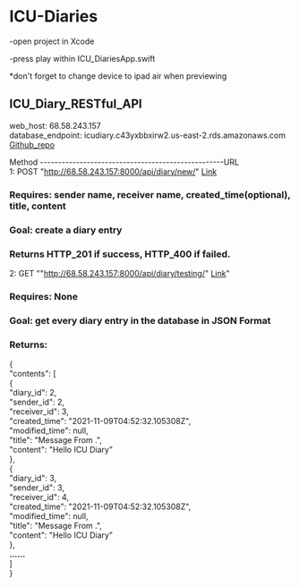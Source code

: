# ICU-Diaries

-open project in Xcode


-press play within ICU_DiariesApp.swift

*don't forget to change device to ipad air when previewing


## **ICU_Diary_RESTful_API**  
web_host: 68.58.243.157  
database_endpoint: icudiary.c43yxbbxirw2.us-east-2.rds.amazonaws.com  
[Github_repo](https://github.com/slingjun/ICU_Diary_REST_Services)  

Method ---------------------------------------------------URL  
1: POST                  "http://68.58.243.157:8000/api/diary/new/"  [Link](http://68.58.243.157:8000/api/diary/new/)  
### Requires: sender name, receiver name, created_time(optional), title, content  
### Goal: create a diary entry  
### Returns HTTP_201 if success, HTTP_400 if failed.
  
2: GET                   ""http://68.58.243.157:8000/api/diary/testing/" [Link](http://68.58.243.157:8000/api/diary/testing/)"  
### Requires: None  
### Goal: get every diary entry in the database in **JSON Format**  
### Returns:   
{  
    "contents": [  
        {  
            "diary_id": 2,  
            "sender_id": 2,  
            "receiver_id": 3,  
            "created_time": "2021-11-09T04:52:32.105308Z",  
            "modified_time": null,  
            "title": "Message From .",  
            "content": "Hello ICU Diary"  
        },  
        {  
            "diary_id": 3,  
            "sender_id": 3,  
            "receiver_id": 4,  
            "created_time": "2021-11-09T04:52:32.105308Z",  
            "modified_time": null,  
            "title": "Message From .",  
            "content": "Hello ICU Diary"  
        },  
        **......**  
    ]  
}  

